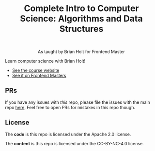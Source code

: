 <h1 align="center">Complete Intro to Computer Science: Algorithms and Data Structures</h1> <br>

<p align="center">
 As taught by Brian Holt for Frontend Master
</p>

Learn computer science with Brian Holt!

- [See the course website][site]
- [See it on Frontend Masters][fem]

## PRs

If you have any issues with _this_ repo, please file the issues with the main repo [here][other-repo]. Feel free to open PRs for mistakes in this repo though.

## License

The **code** is this repo is licensed under the Apache 2.0 license.

The **content** is this repo is licensed under the CC-BY-NC-4.0 license.

[site]: https://btholt.github.io/complete-intro-to-computer-science
[fem]: https://www.frontendmasters.com
[other-repo]: https://github.com/btholt/complete-intro-to-computer-science
